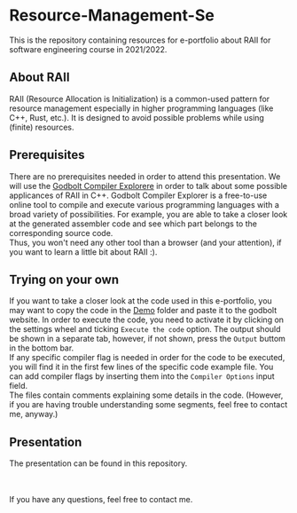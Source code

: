 # Resource-Management-Se
This is the repository containing resources for e-portfolio about RAII for software engineering course in 2021/2022.

## About RAII
RAII (Resource Allocation is Initialization) is a common-used pattern for resource management especially in higher programming languages (like C++, Rust, etc.). It is designed to avoid possible problems while using (finite) resources.

## Prerequisites
There are no prerequisites needed in order to attend this presentation.
We will use the [Godbolt Compiler Explorere](https://godbolt.org/) in order to talk about some possible applicances of RAII in C++.
Godbolt Compiler Explorer is a free-to-use online tool to compile and execute various programming languages with a broad variety of possibilities. For example, you are able to take a closer look at the generated assembler code and see which part belongs to the corresponding source code.
<br>
Thus, you won't need any other tool than a browser (and your attention), if you want to learn a little bit about RAII :).

## Trying on your own
If you want to take a closer look at the code used in this e-portfolio, you may want to copy the code in the [Demo](/Demo) folder and paste it to the godbolt website.
In order to execute the code, you need to activate it by clicking on the settings wheel and ticking `Execute the code` option.
The output should be shown in a separate tab, however, if not shown, press the `Output` buttom in the bottom bar.
<br>
If any specific compiler flag is needed in order for the code to be executed, you will find it in the first few lines of the specific code example file. You can add compiler flags by inserting them into the `Compiler Options` input field.
<br> 
The files contain comments explaining some details in the code. (However, if you are having trouble understanding some segments, feel free to contact me, anyway.)

## Presentation
The presentation can be found in this repository.

<br>
<br>
If you have any questions, feel free to contact me.
